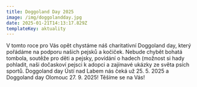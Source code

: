 ```yaml
---
title: Doggoland Day 2025
image: /img/doggolandday.jpg
date: 2025-01-21T14:13:17.829Z
templateKey: aktuality
---
```

V tomto roce pro Vás opět chystáme náš charitativní Doggoland day, který pořádáme na podporu našich pejsků a kočiček. Nebude chybět bohatá tombola, soutěže pro děti a pejsky, povídání o hadech (možnost si hady pohladit, naši dočaskoví pejsci k adopci a zajímavé ukázky ze světa psích sportů. Doggoland day Ústí nad Labem nás čeká už 25. 5. 2025 a Doggoland day Olomouc 27. 9. 2025! Těšíme se na Vás!